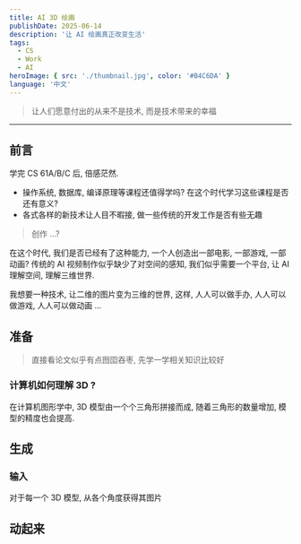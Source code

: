 ```yaml
---
title: AI 3D 绘画
publishDate: 2025-06-14
description: '让 AI 绘画真正改变生活'
tags:
  - CS
  - Work
  - AI
heroImage: { src: './thumbnail.jpg', color: '#B4C6DA' }
language: '中文'
---
```


> 让人们愿意付出的从来不是技术, 而是技术带来的幸福

---

## 前言

学完 CS 61A/B/C 后, 倍感茫然.

- 操作系统, 数据库, 编译原理等课程还值得学吗? 在这个时代学习这些课程是否还有意义?
- 各式各样的新技术让人目不暇接, 做一些传统的开发工作是否有些无趣

> 创作 ...?

在这个时代, 我们是否已经有了这种能力, 一个人创造出一部电影, 一部游戏, 一部动画?
传统的 AI 视频制作似乎缺少了对空间的感知, 我们似乎需要一个平台, 让 AI 理解空间, 理解三维世界.

我想要一种技术, 让二维的图片变为三维的世界, 这样, 人人可以做手办, 人人可以做游戏, 人人可以做动画 ...

## 准备

> 直接看论文似乎有点囫囵吞枣, 先学一学相关知识比较好

###

### 计算机如何理解 3D ?

在计算机图形学中, 3D 模型由一个个三角形拼接而成, 随着三角形的数量增加, 模型的精度也会提高.

## 生成

### 输入

对于每一个 3D 模型, 从各个角度获得其图片

## 动起来
